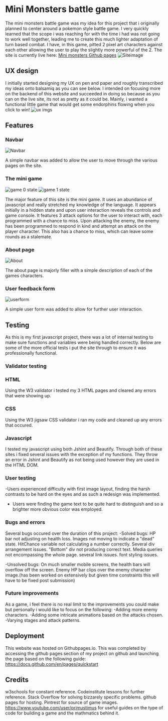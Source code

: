 # Mini Monsters battle game 

The mini monsters battle game was my idea for this project that i originally planned to center around a pokemon style battle game. I very quickly learned that the scope i was reaching for with the time i had was not going to work well together, leading me to create this much lighter adaptation of turn based combat. I have, in this game, pitted 2 pixel art characters against each other allowing the user to play the slightly more powerful of the 2. The site is currently live here: [Mini monsters Github pages](https://jakemcp97.github.io/Project2-Mini-Monsters/index.html)
![Siteimage](https://github.com/Jakemcp97/Project2-Mini-Monsters/blob/main/assets/images/site%20images.png)

## UX design

I initially started designing my UX on pen and paper and roughly transcribed my ideas onto balsamiq as you can see below. 
I intended on focusing more on the backend of this website and succeeded in doing so because as you can on the live site, its not as pretty as it could be. Mainly, i wanted a functional little game that would get some endorphins flowing when you click to win! 
![ux imgs](https://github.com/Jakemcp97/Project2-Mini-Monsters/blob/main/assets/images/wireframe.png)

## Features
### Navbar

![Navbar](https://github.com/Jakemcp97/Project2-Mini-Monsters/blob/main/assets/images/navbar.png)

A simple navbar was added to allow the user to move through the various pages on the site.

### The mini game

![game 0 state](https://github.com/Jakemcp97/Project2-Mini-Monsters/blob/main/assets/images/game0.png) ![game 1 state](https://github.com/Jakemcp97/Project2-Mini-Monsters/blob/main/assets/images/game1.png)

The major feature of this site is the mini game. It uses an abundance of javascript and really stretched my knowledge of the language. It appears initially in a hidden state and upon user interaction reveals the controls and game console. It features 3 attack options for the user to interact with, each programmed with a chance to miss. Upon attacking the enemy, the enemy has been programmed to respond in kind and attempt an attack on the player character. This also has a chance to miss, which can leave some rounds as a stalemate. 

### About page

![About](https://github.com/Jakemcp97/Project2-Mini-Monsters/blob/main/assets/images/about.png)

The about page is majorly filler with a simple description of each of the games characters. 

### User feedback form
![userform](https://github.com/Jakemcp97/Project2-Mini-Monsters/blob/main/assets/images/userform.png)

A simple user form was added to allow for further user interaction. 

## Testing

As this is my first javascript project, there was a lot of internal testing to make sure functions and variables were being handled correctly. Below are some of the more official tests i put the site through to ensure it was professionally functional. 

### Validator testing

### HTML 

Using the W3 validator i tested my 3 HTML pages and cleared any errors that were showing up.

### CSS

Using the W3 jigsaw CSS validator i ran my code and cleaned up any errors that occured. 

### Javascript

I tested my javascript using both Jshint and Beautify. Through both of these sites i fixed several issues with the exception of my functions. They throw an error in Jshint and Beautify as not being used however they are used in the HTML DOM. 

### User testing

-Users experienced difficulty with first image layout, finding the harsh contrasts to be hard on the eyes and as such a redesign was implemented. 
- Users were finding the game text to be quite hard to distinguish and so a brighter more obvious color was employed. 

### Bugs and errors

Several bugs occured over the duration of this project: 
-Solved bugs:
HP bar not adjusting on health loss. 
Images not moving to indicate a "dead" state. 
HitChance variable not calculating a number correctly. 
Several div arrangement issues. 
"Bottom" div not producing correct text. 
Media queries not encompassing the whole page.
several link issues. 
font styling issues. 

-Unsolved bugs:
On much smaller mobile screens, the health bars will overflow off the screen. 
Enemy HP bar clips over the enemy character image.(has been worked on extensively but given time constraints this will have to be fixed post submission)

### Future improvements

As a game, i feel there is no real limit to the improvements you could make but personally i would like to focus on the following:
-Adding more enemy characters. 
-Adding some intricate animations based on the attacks chosen. 
-Varying stages and attack patterns.  

## Deployment

This website was hosted on Githubpages.io. 
This was completed by accessing the github pages section of my project on github and launching the page based on the following guide: https://docs.github.com/en/pages/quickstart

## Credits

w3schools for constant reference. 
Codeinstitute lessons for further reference. 
Stack Overflow for solving bizzarely specific problems. 
github pages for hosting. 
Pintrest for source of game images. 
https://www.youtube.com/user/primustimus for useful guides on the type of code for building a game and the mathmatics behind it. 